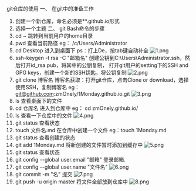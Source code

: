 git仓库的使用
一、 在git中的准备工作
  1. 创建一个新仓库，命名必须是**.github.io形式
  2. 选择一个主题
二、 git Bash命令的步骤
  1. cd ~
跳转到当前用户的home目录
  2. pwd
查看当前路径
eg：
/c/Users/Administrator
  3. cd Desktop
进入到桌面下
ps：打上De，按tab键自动补全
![1.png](https://upload-images.jianshu.io/upload_images/14467401-850d242a60c49af9.png?imageMogr2/auto-orient/strip%7CimageView2/2/w/1240)
  4. ssh-keygen -t rsa -C "邮箱名"
创建公钥到C:\Users\Administrator\.ssh，然后打开id_rsa.pub，将其中的公钥复制，
打开git用户的setting下的SSH and GPG keys，创建一个新的SSH钥匙，将公钥复制
![2.png](https://upload-images.jianshu.io/upload_images/14467401-6c12ba297d3035bd.png?imageMogr2/auto-orient/strip%7CimageView2/2/w/1240)
  5. git clone 博客名
博客名获取：打开git仓库，点击Clone or download，选择使用SSH，复制博客名
eg：
git@github.com:zmOnely/1Monday.github.io.git
![3.png](https://upload-images.jianshu.io/upload_images/14467401-394555108514004a.png?imageMogr2/auto-orient/strip%7CimageView2/2/w/1240)
  6. ls
查看桌面下的文件
  7. cd 仓库名
进入到仓库中
eg：
cd zmOnely.github.io/
  8. ls
查看一下仓库中的文件
![4.png](https://upload-images.jianshu.io/upload_images/14467401-aee10feb8f2a86d8.png?imageMogr2/auto-orient/strip%7CimageView2/2/w/1240)
  9. git status
查看状态
  10. touch 文件名.md
在仓库中创建一个文件
eg：touch 1Monday.md
  11. git status
查看创建的状态
  12. git add 1Monday.md
将新创建的文件暂时添加到缓存中
![5.png](https://upload-images.jianshu.io/upload_images/14467401-79ba26d7bcbb42f3.png?imageMogr2/auto-orient/strip%7CimageView2/2/w/1240)
  13. git status
查看状态
  14. git config --global user.email "邮箱"
登录邮箱.
  15. git config --global user.name "文件名"
![6.png](https://upload-images.jianshu.io/upload_images/14467401-8874fd05f89c957a.png?imageMogr2/auto-orient/strip%7CimageView2/2/w/1240)
  16. git commit -m "名"
提交
![7.png](https://upload-images.jianshu.io/upload_images/14467401-d12d3938d8957219.png?imageMogr2/auto-orient/strip%7CimageView2/2/w/1240)
  17. git push -u origin master
将文件全部放到仓库中
![8.png](https://upload-images.jianshu.io/upload_images/14467401-15ab741b6861937e.png?imageMogr2/auto-orient/strip%7CimageView2/2/w/1240)
